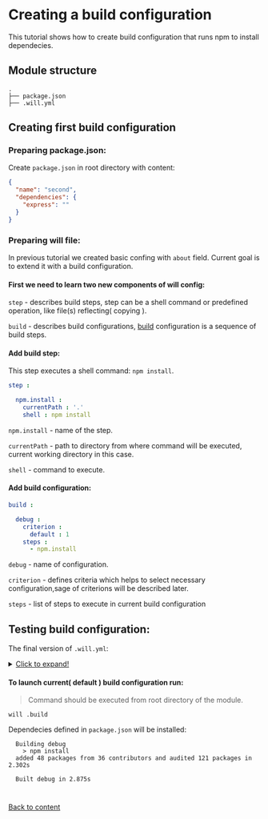 # Creating a build configuration
This tutorial shows how to create build configuration that runs npm to install dependecies.

## Module structure

```
.
├── package.json
├── .will.yml
```

## Creating first build configuration

### Preparing package.json:

Create `package.json` in root directory with content:
``` json
{
  "name": "second",
  "dependencies": {
    "express": ""
  }
}
```

### Preparing will file:

In previous tutorial we created basic confing with `about` field.
Current goal is to extend it with a build configuration.

#### First we need to learn two new components of will config:

`step` - describes build steps, step can be a shell command or predefined operation, like file(s) reflecting( copying ).

`build` - describes build configurations, [build](../Build.md) configuration is a sequence of build steps.

#### Add build step:

This step executes a shell command: `npm install`.

```yaml
step :

  npm.install :
    currentPath : '.'
    shell : npm install
```

`npm.install` - name of the step.

`currentPath` - path to directory from where command will be executed, current working directory in this case.

`shell` - command to execute.

#### Add build configuration:

```yaml
build :

  debug :
    criterion :
      default : 1
    steps :
      - npm.install
```

`debug` - name of configuration.

`criterion` - defines criteria which helps to select necessary configuration,sage of criterions will be described later.

`steps` - list of steps to execute in current build configuration


## Testing build configuration:

The final version of `.will.yml`:

<details>
  <summary><u>Click to expand!</u></summary>

```yaml

about :

  name : second
  description : "Second module"
  version : 0.0.1

step :

  npm.install :
    currentPath : '.'
    shell : npm install

build :

  debug:
    criterion :
      default : 1
    steps :
      - npm.install
```
</details>

#### To launch current( default ) build configuration run:

> Command should be executed from root directory of the module.

```
will .build
```

Dependecies defined in `package.json` will be installed:

```
  Building debug
    > npm install
  added 48 packages from 36 contributors and audited 121 packages in 2.302s

  Built debug in 2.875s
```
#
[Back to content](../README.md)






